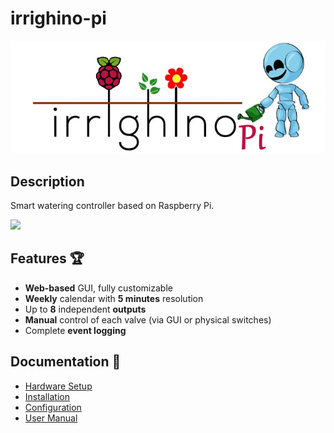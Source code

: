 
# irrighino-pi
![](https://github.com/lucadentella/irrighino-pi/raw/main/images/logo-pi.png)

## Description

Smart watering controller based on Raspberry Pi.

![](https://img.shields.io/badge/license-CC--BY--NC--SA-green)

## Features :trophy:

 - **Web-based** GUI, fully customizable 
 - **Weekly** calendar with **5 minutes** resolution
 - Up to **8** independent **outputs**
 - **Manual** control of each valve (via GUI or physical switches)
 - Complete **event logging**

## Documentation :notebook:

 - [Hardware Setup](https://github.com/lucadentella/irrighino-pi/tree/main/documentation/hwsetup.md)
 - [Installation](https://github.com/lucadentella/irrighino-pi/tree/main/documentation/installation.md)
 - [Configuration](https://github.com/lucadentella/irrighino-pi/tree/main/documentation/configuration.md)
 - [User Manual](https://github.com/lucadentella/irrighino-pi/tree/main/documentation/usermanual.md)
